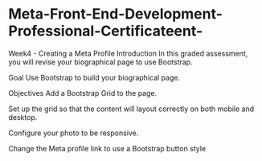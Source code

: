 # Meta-Front-End-Development-Professional-Certificateent-
Week4 - Creating a Meta Profile
Introduction
In this graded assessment, you will revise your biographical page to use Bootstrap.

Goal
Use Bootstrap to build your biographical page.

Objectives
Add a Bootstrap Grid to the page.

Set up the grid so that the content will layout correctly on both mobile and desktop.

Configure your photo to be responsive.

Change the Meta profile link to use a Bootstrap button style
